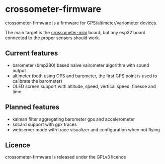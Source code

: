 # crossometer-firmware

crossometer-firmware is a firmware for GPS/altimeter/variometer devices. 

The main target is the [crossometer-mini](https://github.com/fredszaq/crossometer-mini) board, but any esp32 board connected to the proper sensors should work.

## Current features
 - barometer (bmp280) based naive vairometer algorithm with sound output
 - altimeter (both using GPS and barometer, the first GPS point is used to calibrate the barometer)
 - OLED screen support with altitude, speed, vertical speed, finesse and time


## Planned features
 - kalman filter aggregating barometer gps and accelerometer
 - sdcard support with gpx traces
 - webserver mode with trace visualizer and configuration when not flying


## Licence

crossometer-firmware is released under the GPLv3 licence


